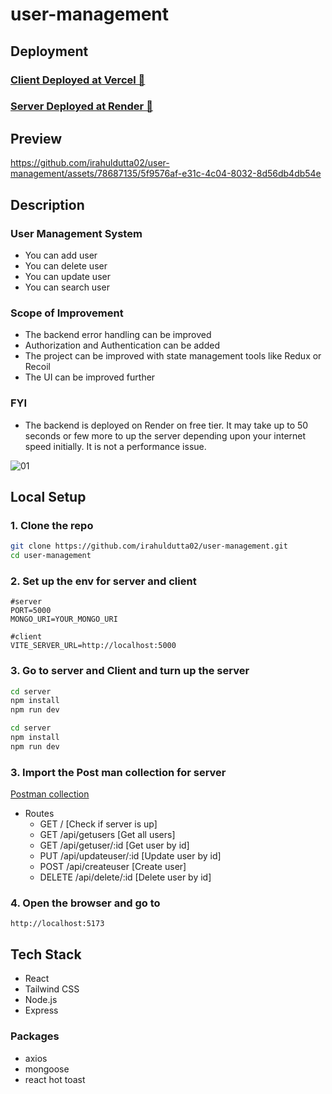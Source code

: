 # user-management

## Deployment

### [Client Deployed at Vercel 🔗](https://user-management-pi-rouge.vercel.app/)

### [Server Deployed at Render 🔗](https://user-management-yc09.onrender.com/)

## Preview

https://github.com/irahuldutta02/user-management/assets/78687135/5f9576af-e31c-4c04-8032-8d56db4db54e

## Description

### User Management System

- You can add user
- You can delete user
- You can update user
- You can search user

### Scope of Improvement

- The backend error handling can be improved
- Authorization and Authentication can be added
- The project can be improved with state management tools like Redux or Recoil
- The UI can be improved further

### FYI

- The backend is deployed on Render on free tier. It may take up to 50 seconds or few more to up the server depending upon your internet speed initially. It is not a performance issue.

![01](https://github.com/irahuldutta02/user-management/assets/78687135/6f9fd8eb-0303-441c-916f-0ff7b346787f)

## Local Setup

### 1. Clone the repo

```bash
git clone https://github.com/irahuldutta02/user-management.git
cd user-management
```

### 2. Set up the env for server and client

```
#server
PORT=5000
MONGO_URI=YOUR_MONGO_URI
```

```
#client
VITE_SERVER_URL=http://localhost:5000
```

### 3. Go to server and Client and turn up the server

```bash
cd server
npm install
npm run dev
```

```bash
cd server
npm install
npm run dev
```

### 3. Import the Post man collection for server

[Postman collection](./postman-collection/)

- Routes
  - GET / [Check if server is up]
  - GET /api/getusers [Get all users]
  - GET /api/getuser/:id [Get user by id]
  - PUT /api/updateuser/:id [Update user by id]
  - POST /api/createuser [Create user]
  - DELETE /api/delete/:id [Delete user by id]

### 4. Open the browser and go to

```
http://localhost:5173
```

## Tech Stack

- React
- Tailwind CSS
- Node.js
- Express

### Packages

- axios
- mongoose
- react hot toast
